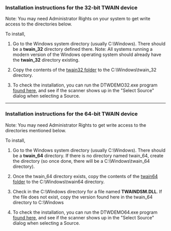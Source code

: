 ### Installation instructions for the 32-bit TWAIN device

Note:  You may need Administrator Rights on your system to get write access to the directories below.

To install, 

1) Go to the Windows system directory (usually C:\Windows).  There should be a **twain_32** directory defined there.   Note:  All systems running a modern version of the Windows operating system should already have the **twain_32** directory existing.

2) Copy the contents of the [twain32 folder](https://github.com/dynarithmic/dtwain/tree/dtwain_apache/SampleTWAINDevices/twain_32) to the C:\Windows\twain_32 directory.

3) To check the installation, you can run the DTWDEMO32.exe program [found here](https://github.com/dynarithmic/dtwain/tree/dtwain_apache/binaries), and see if the scanner shows up in the "Select Source" dialog when selecting a Source.


----------

### Installation instructions for the 64-bit TWAIN device

Note:  You may need Administrator Rights to get write access to the directories mentioned below.

To install, 

1) Go to the Windows system directory (usually C:\Windows).  There should be a **twain_64** directory. If there is no directory named twain_64, create the directory (so once done, there will be a C:\Windows\twain_64 directory).

2) Once the twain_64 directory exists, copy the contents of the [twain64 folder](https://github.com/dynarithmic/dtwain/tree/dtwain_apache/SampleTWAINDevices/twain_64) to the C:\Windows\twain64 directory.

3) Check in the C:\Windows directory for a file named **TWAINDSM.DLL**.  If the file does not exist, copy the version found here in the twain_64 directory to C:\Windows

4) To check the installation, you can run the DTWDEMO64.exe program [found here](https://github.com/dynarithmic/dtwain/tree/dtwain_apache/binaries), and see if the scanner shows up in the "Select Source" dialog when selecting a Source. 


